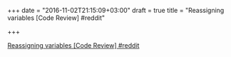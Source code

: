 +++
date = "2016-11-02T21:15:09+03:00"
draft = true
title = "Reassigning variables [Code Review]  #reddit"

+++

<p><a href="https://t.co/pEgXLbeU02">Reassigning variables [Code Review]  #reddit</a></p>

